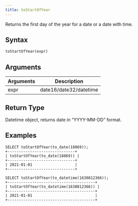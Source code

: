 ```yaml
---
title: toStartOfYear
---
```


Returns the first day of the year for a date or a date with time.
## Syntax

```sql
toStartOfYear(expr)
```

## Arguments

| Arguments   | Description |
| ----------- | ----------- |
| expr | date16/date32/datetime |

## Return Type
Datetime object, returns date in “YYYY-MM-DD” format.

## Examples

```
SELECT toStartOfYear(to_date(18869));
+------------------------------+
| toStartOfYear(to_date(18869)) |
+------------------------------+
| 2021-01-01                   |
+------------------------------+

SELECT toStartOfYear(to_datetime(1630812366));
+---------------------------------------+
| toStartOfYear(to_datetime(1630812366)) |
+---------------------------------------+
| 2021-01-01                            |
+---------------------------------------+
```
